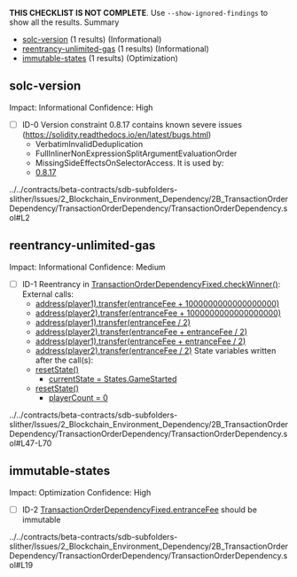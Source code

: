 **THIS CHECKLIST IS NOT COMPLETE**. Use `--show-ignored-findings` to show all the results.
Summary
 - [solc-version](#solc-version) (1 results) (Informational)
 - [reentrancy-unlimited-gas](#reentrancy-unlimited-gas) (1 results) (Informational)
 - [immutable-states](#immutable-states) (1 results) (Optimization)
## solc-version
Impact: Informational
Confidence: High
 - [ ] ID-0
Version constraint 0.8.17 contains known severe issues (https://solidity.readthedocs.io/en/latest/bugs.html)
	- VerbatimInvalidDeduplication
	- FullInlinerNonExpressionSplitArgumentEvaluationOrder
	- MissingSideEffectsOnSelectorAccess.
It is used by:
	- [0.8.17](../../contracts/beta-contracts/sdb-subfolders-slither/Issues/2_Blockchain_Environment_Dependency/2B_TransactionOrderDependency/TransactionOrderDependency/TransactionOrderDependency.sol#L2)

../../contracts/beta-contracts/sdb-subfolders-slither/Issues/2_Blockchain_Environment_Dependency/2B_TransactionOrderDependency/TransactionOrderDependency/TransactionOrderDependency.sol#L2


## reentrancy-unlimited-gas
Impact: Informational
Confidence: Medium
 - [ ] ID-1
Reentrancy in [TransactionOrderDependencyFixed.checkWinner()](../../contracts/beta-contracts/sdb-subfolders-slither/Issues/2_Blockchain_Environment_Dependency/2B_TransactionOrderDependency/TransactionOrderDependency/TransactionOrderDependency.sol#L47-L70):
	External calls:
	- [address(player1).transfer(entranceFee + 1000000000000000000)](../../contracts/beta-contracts/sdb-subfolders-slither/Issues/2_Blockchain_Environment_Dependency/2B_TransactionOrderDependency/TransactionOrderDependency/TransactionOrderDependency.sol#L56)
	- [address(player2).transfer(entranceFee + 1000000000000000000)](../../contracts/beta-contracts/sdb-subfolders-slither/Issues/2_Blockchain_Environment_Dependency/2B_TransactionOrderDependency/TransactionOrderDependency/TransactionOrderDependency.sol#L57)
	- [address(player1).transfer(entranceFee / 2)](../../contracts/beta-contracts/sdb-subfolders-slither/Issues/2_Blockchain_Environment_Dependency/2B_TransactionOrderDependency/TransactionOrderDependency/TransactionOrderDependency.sol#L59)
	- [address(player2).transfer(entranceFee + entranceFee / 2)](../../contracts/beta-contracts/sdb-subfolders-slither/Issues/2_Blockchain_Environment_Dependency/2B_TransactionOrderDependency/TransactionOrderDependency/TransactionOrderDependency.sol#L60)
	- [address(player1).transfer(entranceFee + entranceFee / 2)](../../contracts/beta-contracts/sdb-subfolders-slither/Issues/2_Blockchain_Environment_Dependency/2B_TransactionOrderDependency/TransactionOrderDependency/TransactionOrderDependency.sol#L64)
	- [address(player2).transfer(entranceFee / 2)](../../contracts/beta-contracts/sdb-subfolders-slither/Issues/2_Blockchain_Environment_Dependency/2B_TransactionOrderDependency/TransactionOrderDependency/TransactionOrderDependency.sol#L65)
	State variables written after the call(s):
	- [resetState()](../../contracts/beta-contracts/sdb-subfolders-slither/Issues/2_Blockchain_Environment_Dependency/2B_TransactionOrderDependency/TransactionOrderDependency/TransactionOrderDependency.sol#L69)
		- [currentState = States.GameStarted](../../contracts/beta-contracts/sdb-subfolders-slither/Issues/2_Blockchain_Environment_Dependency/2B_TransactionOrderDependency/TransactionOrderDependency/TransactionOrderDependency.sol#L73)
	- [resetState()](../../contracts/beta-contracts/sdb-subfolders-slither/Issues/2_Blockchain_Environment_Dependency/2B_TransactionOrderDependency/TransactionOrderDependency/TransactionOrderDependency.sol#L69)
		- [playerCount = 0](../../contracts/beta-contracts/sdb-subfolders-slither/Issues/2_Blockchain_Environment_Dependency/2B_TransactionOrderDependency/TransactionOrderDependency/TransactionOrderDependency.sol#L74)

../../contracts/beta-contracts/sdb-subfolders-slither/Issues/2_Blockchain_Environment_Dependency/2B_TransactionOrderDependency/TransactionOrderDependency/TransactionOrderDependency.sol#L47-L70


## immutable-states
Impact: Optimization
Confidence: High
 - [ ] ID-2
[TransactionOrderDependencyFixed.entranceFee](../../contracts/beta-contracts/sdb-subfolders-slither/Issues/2_Blockchain_Environment_Dependency/2B_TransactionOrderDependency/TransactionOrderDependency/TransactionOrderDependency.sol#L19) should be immutable 

../../contracts/beta-contracts/sdb-subfolders-slither/Issues/2_Blockchain_Environment_Dependency/2B_TransactionOrderDependency/TransactionOrderDependency/TransactionOrderDependency.sol#L19


